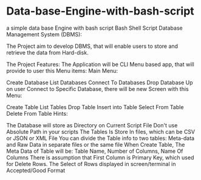 # Data-base-Engine-with-bash-script
a simple data base Engine with bash script
Bash Shell Script Database Management System (DBMS):

The Project aim to develop DBMS, that will enable users to store and retrieve the data from Hard-disk.

The Project Features: The Application will be CLI Menu based app, that will provide to user this Menu items: Main Menu:

Create Database
List Databases
Connect To Databases
Drop Database
Up on user Connect to Specific Database, there will be new Screen with this Menu:

Create Table
List Tables
Drop Table
Insert into Table
Select From Table
Delete From Table
Hints:

The Database will store as Directory on Current Script File
Don't use Absolute Path in your scripts
The Tables Is Store In files, which can be CSV or JSON or XML File
You can divide the Table info to two tables: Meta-data and Raw Data in separate files or the same file
When Create Table, The Meta Data of Table will be: Table Name, Number of Columns, Name Of Columns
There is assumption that First Column is Primary Key, which used for Delete Rows.
The Select of Rows displayed in screen/terminal in Accepted/Good Format
